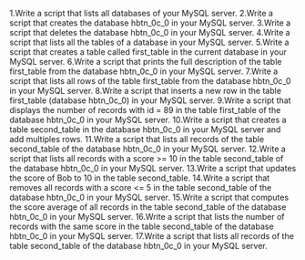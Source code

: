 1.Write a script that lists all databases of your MySQL server.
2.Write a script that creates the database hbtn_0c_0 in your MySQL server.
3.Write a script that deletes the database hbtn_0c_0 in your MySQL server.
4.Write a script that lists all the tables of a database in your MySQL server.
5.Write a script that creates a table called first_table in the current database in your MySQL server.
6.Write a script that prints the full description of the table first_table from the database hbtn_0c_0 in your MySQL server.
7.Write a script that lists all rows of the table first_table from the database hbtn_0c_0 in your MySQL server.
8.Write a script that inserts a new row in the table first_table (database hbtn_0c_0) in your MySQL server.
9.Write a script that displays the number of records with id = 89 in the table first_table of the database hbtn_0c_0 in your MySQL server.
10.Write a script that creates a table second_table in the database hbtn_0c_0 in your MySQL server and add multiples rows.
11.Write a script that lists all records of the table second_table of the database hbtn_0c_0 in your MySQL server.
12.Write a script that lists all records with a score >= 10 in the table second_table of the database hbtn_0c_0 in your MySQL server.
13.Write a script that updates the score of Bob to 10 in the table second_table.
14.Write a script that removes all records with a score <= 5 in the table second_table of the database hbtn_0c_0 in your MySQL server.
15.Write a script that computes the score average of all records in the table second_table of the database hbtn_0c_0 in your MySQL server.
16.Write a script that lists the number of records with the same score in the table second_table of the database hbtn_0c_0 in your MySQL server.
17.Write a script that lists all records of the table second_table of the database hbtn_0c_0 in your MySQL server.
